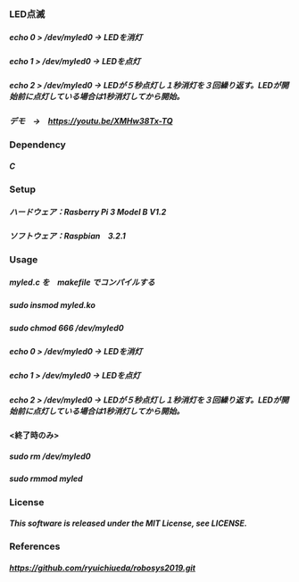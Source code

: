 ### LED点滅
##### echo 0 > /dev/myled0  → LEDを消灯
##### echo 1 > /dev/myled0  → LEDを点灯
##### echo 2 > /dev/myled0  → LEDが５秒点灯し１秒消灯を３回繰り返す。LEDが開始前に点灯している場合は1秒消灯してから開始。
##### デモ　→　https://youtu.be/XMHw38Tx-TQ

### Dependency
##### C

### Setup
##### ハードウェア：Rasberry Pi 3 Model B V1.2
##### ソフトウェア：Raspbian　3.2.1

### Usage
##### myled.c を　makefile でコンパイルする
##### sudo insmod myled.ko
##### sudo chmod 666 /dev/myled0
##### echo 0 > /dev/myled0  → LEDを消灯
##### echo 1 > /dev/myled0  → LEDを点灯
##### echo 2 > /dev/myled0  → LEDが５秒点灯し１秒消灯を３回繰り返す。LEDが開始前に点灯している場合は1秒消灯してから開始。
#### <終了時のみ>
##### sudo rm /dev/myled0 
##### sudo rmmod myled

### License
##### This software is released under the MIT License, see LICENSE.

### References
##### https://github.com/ryuichiueda/robosys2019.git
